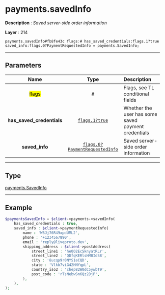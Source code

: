 # payments.savedInfo

**Description** : *Saved server\-side order information*

**Layer** : 214

```tl
payments.savedInfo#fb8fe43c flags:# has_saved_credentials:flags.1?true saved_info:flags.0?PaymentRequestedInfo = payments.SavedInfo;
```

---

## Parameters

| Name | Type | Description |
| :---: | :---: | :--- |
| <mark>flags</mark> | [`#`](type/#) | Flags, see TL conditional fields |
| **has_saved_credentials** | [`flags.1?true`](type/true) | Whether the user has some saved payment credentials |
| **saved_info** | [`flags.0?PaymentRequestedInfo`](type/PaymentRequestedInfo) | Saved server-side order information |

---

## Type

[payments.SavedInfo](type/payments.SavedInfo)

---

## Example

```php
$paymentsSavedInfo = $client->payments->savedInfo(
	has_saved_credentials : true,
	saved_info : $client->paymentRequestedInfo(
		name : 'W5Jj76R49xpdUML2',
		phone : '+1234567890',
		email : 'reply@liveproto.dev',
		shipping_address : $client->postAddress(
			street_line1 : 'he0O2EcSknyatRLr',
			street_line2 : 'QDfqKERlsHMBIdS8',
			city : '8ucqp9r0NYS1eCQD',
			state : 'Vlkb7viG42HNYqpL',
			country_iso2 : 'chep82W0dC5ywbT9',
			post_code : 'rTsNebwSn6Qz2DjP',
		),
	),
);
```